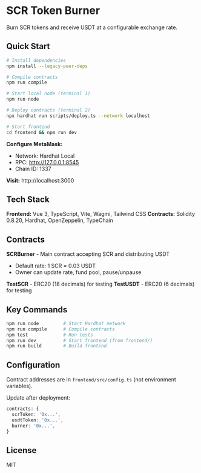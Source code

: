 # SCR Token Burner

Burn SCR tokens and receive USDT at a configurable exchange rate.

## Quick Start

```bash
# Install dependencies
npm install --legacy-peer-deps

# Compile contracts
npm run compile

# Start local node (terminal 1)
npm run node

# Deploy contracts (terminal 2)
npx hardhat run scripts/deploy.ts --network localhost

# Start frontend
cd frontend && npm run dev
```

**Configure MetaMask:**
- Network: Hardhat Local
- RPC: http://127.0.0.1:8545
- Chain ID: 1337

**Visit:** http://localhost:3000

## Tech Stack

**Frontend:** Vue 3, TypeScript, Vite, Wagmi, Tailwind CSS
**Contracts:** Solidity 0.8.20, Hardhat, OpenZeppelin, TypeChain

## Contracts

**SCRBurner** - Main contract accepting SCR and distributing USDT
- Default rate: 1 SCR = 0.03 USDT
- Owner can update rate, fund pool, pause/unpause

**TestSCR** - ERC20 (18 decimals) for testing
**TestUSDT** - ERC20 (6 decimals) for testing

## Key Commands

```bash
npm run node         # Start Hardhat network
npm run compile      # Compile contracts
npm test             # Run tests
npm run dev          # Start frontend (from frontend/)
npm run build        # Build frontend
```

## Configuration

Contract addresses are in `frontend/src/config.ts` (not environment variables).

Update after deployment:
```typescript
contracts: {
  scrToken: '0x...',
  usdtToken: '0x...',
  burner: '0x...',
}
```

## License

MIT
